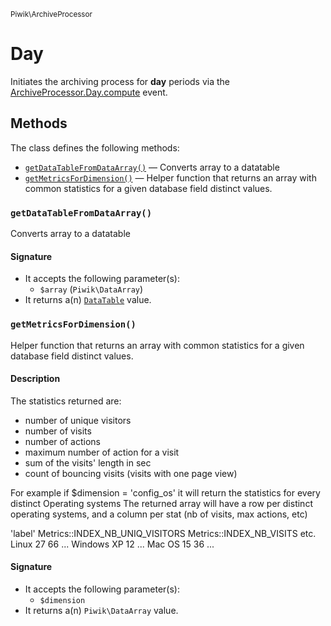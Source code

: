 <small>Piwik\ArchiveProcessor</small>

Day
===

Initiates the archiving process for **day** periods via the [ArchiveProcessor.Day.compute](#) event.


Methods
-------

The class defines the following methods:

- [`getDataTableFromDataArray()`](#getdatatablefromdataarray) &mdash; Converts array to a datatable
- [`getMetricsForDimension()`](#getmetricsfordimension) &mdash; Helper function that returns an array with common statistics for a given database field distinct values.

<a name="getdatatablefromdataarray" id="getdatatablefromdataarray"></a>
### `getDataTableFromDataArray()`

Converts array to a datatable

#### Signature

- It accepts the following parameter(s):
    - `$array` (`Piwik\DataArray`)
- It returns a(n) [`DataTable`](../../Piwik/DataTable.md) value.

<a name="getmetricsfordimension" id="getmetricsfordimension"></a>
### `getMetricsForDimension()`

Helper function that returns an array with common statistics for a given database field distinct values.

#### Description

The statistics returned are:
 - number of unique visitors
 - number of visits
 - number of actions
 - maximum number of action for a visit
 - sum of the visits' length in sec
 - count of bouncing visits (visits with one page view)

For example if $dimension = 'config_os' it will return the statistics for every distinct Operating systems
The returned array will have a row per distinct operating systems,
and a column per stat (nb of visits, max  actions, etc)

'label'    Metrics::INDEX_NB_UNIQ_VISITORS    Metrics::INDEX_NB_VISITS    etc.
Linux    27    66    ...
Windows XP    12    ...
Mac OS    15    36    ...

#### Signature

- It accepts the following parameter(s):
    - `$dimension`
- It returns a(n) `Piwik\DataArray` value.

